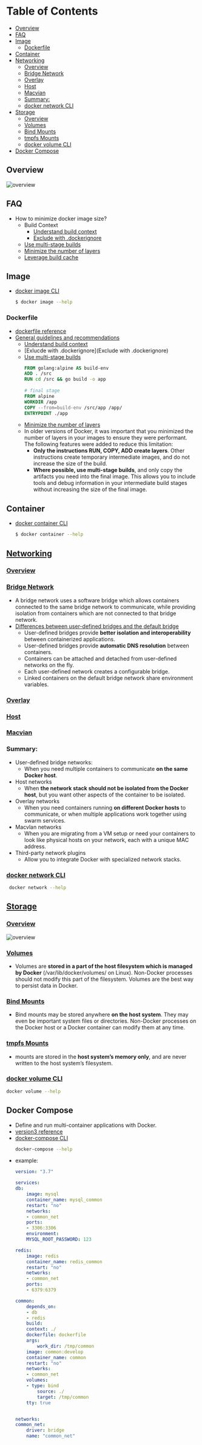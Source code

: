 # Table of Contents
- [Overview](#overview)
- [FAQ](#faq)
- [Image](#image)
  - [Dockerfile](#dockerfile)
- [Container](#container)
- [Networking](#networking)
  - [Overview](#overview-1)
  - [Bridge Network](#bridge-network)
  - [Overlay](#overlay)
  - [Host](#host)
  - [Macvian](#macvian)
  - [Summary:](#summary)
  - [docker network CLI](#docker-network-cli)
- [Storage](#storage)
  - [Overview](#overview-2)
  - [Volumes](#volumes)
  - [Bind Mounts](#bind-mounts)
  - [tmpfs Mounts](#tmpfs-mounts)
  - [docker volume CLI](#docker-volume-cli)
- [Docker Compose](#docker-compose)

## Overview
![overview](https://docs.docker.com/engine/images/engine-components-flow.png)

## FAQ
* How to minimize docker image size?
  * Build Context
    * [Understand build context](https://docs.docker.com/develop/develop-images/dockerfile_best-practices/#understand-build-context)
    * [Exclude with .dockerignore](https://docs.docker.com/develop/develop-images/dockerfile_best-practices/#exclude-with-dockerignore)
  * [Use multi-stage builds](https://docs.docker.com/develop/develop-images/dockerfile_best-practices/#use-multi-stage-builds)
  * [Minimize the number of layers](https://docs.docker.com/develop/develop-images/dockerfile_best-practices/#minimize-the-number-of-layers)
  * [Leverage build cache](https://docs.docker.com/develop/develop-images/dockerfile_best-practices/#leverage-build-cache)

## Image
* [docker image CLI](https://docs.docker.com/engine/reference/commandline/image/)
    ```bash
    $ docker image --help
    ```

### Dockerfile
* [dockerfile reference](https://docs.docker.com/engine/reference/builder/)
* [General guidelines and recommendations](https://docs.docker.com/develop/develop-images/dockerfile_best-practices/)
  * [Understand build context](https://docs.docker.com/develop/develop-images/dockerfile_best-practices/#understand-build-context)
  * [Exlucde with .dockerignore](Exclude with .dockerignore)
  * [Use multi-stage builds](https://docs.docker.com/develop/develop-images/multistage-build/)
    ```Dockerfile
    FROM golang:alpine AS build-env
    ADD . /src
    RUN cd /src && go build -o app
     
    # final stage
    FROM alpine
    WORKDIR /app
    COPY --from=build-env /src/app /app/
    ENTRYPOINT ./app
    ```
  * [Minimize the number of layers](https://docs.docker.com/develop/develop-images/dockerfile_best-practices/#minimize-the-number-of-layers)
  * In older versions of Docker, it was important that you minimized the number of layers in your images to ensure they were performant. The following features were added to reduce this limitation:
    * **Only the instructions RUN, COPY, ADD create layers**. Other instructions create temporary intermediate images, and do not increase the size of the build.
    * **Where possible, use multi-stage builds**, and only copy the artifacts you need into the final image. This allows you to include tools and debug information in your intermediate build stages without increasing the size of the final image.



## Container
* [docker container CLI](https://docs.docker.com/engine/reference/commandline/container/)
    ```bash
    $ docker container --help
    ```


## [Networking](https://docs.docker.com/network/)
### [Overview](https://docs.docker.com/network/)
### [Bridge Network](https://docs.docker.com/network/bridge/)
* A bridge network uses a software bridge which allows containers connected to the same bridge network to communicate, while providing isolation from containers which are not connected to that bridge network.
* [Differences between user-defined bridges and the default bridge](https://docs.docker.com/network/bridge/#differences-between-user-defined-bridges-and-the-default-bridge)
  * User-defined bridges provide **better isolation and interoperability** between containerized applications.
  * User-defined bridges provide **automatic DNS resolution** between containers.
  * Containers can be attached and detached from user-defined networks on the fly.
  * Each user-defined network creates a configurable bridge.
  * Linked containers on the default bridge network share environment variables.
### [Overlay](https://docs.docker.com/network/overlay/)
### [Host](https://docs.docker.com/network/host/)
### [Macvian](https://docs.docker.com/network/macvlan/)
### Summary:
* User-defined bridge networks:
  *  When you need multiple containers to communicate **on the same Docker host**.
* Host networks
  * When **the network stack should not be isolated from the Docker host**, but you want other aspects of the container to be isolated.
* Overlay networks
  * When you need containers running **on different Docker hosts** to communicate, or when multiple applications work together using swarm services.
* Macvlan networks
  * When you are migrating from a VM setup or need your containers to look like physical hosts on your network, each with a unique MAC address.
* Third-party network plugins
  * Allow you to integrate Docker with specialized network stacks.
### [docker network CLI](https://docs.docker.com/engine/reference/commandline/network/)
```bash
 docker network --help
 ```


## [Storage](https://docs.docker.com/storage/)
### [Overview](https://docs.docker.com/storage/)
![overview](https://docs.docker.com/storage/images/types-of-mounts.png)
### [Volumes](https://docs.docker.com/storage/volumes/)
* Volumes are **stored in a part of the host filesystem which is managed by Docker** (/var/lib/docker/volumes/ on Linux). Non-Docker processes should not modify this part of the filesystem. Volumes are the best way to persist data in Docker.
### [Bind Mounts](https://docs.docker.com/storage/bind-mounts/)
* Bind mounts may be stored anywhere **on the host system**. They may even be important system files or directories. Non-Docker processes on the Docker host or a Docker container can modify them at any time.

### [tmpfs Mounts](https://docs.docker.com/storage/tmpfs/)
* mounts are stored in the **host system’s memory only**, and are never written to the host system’s filesystem.

### [docker volume CLI](https://docs.docker.com/engine/reference/commandline/volume/)
 ```bash
 docker volume --help
 ```

## Docker Compose
* Define and run multi-container applications with Docker.
* [version3 reference](https://docs.docker.com/compose/compose-file/)
* [docker-compose CLI](https://docs.docker.com/compose/reference/)
    ```bash
    docker-compose --help
    ```
* example:
    ```yaml
    version: "3.7"

    services:
    db:
        image: mysql
        container_name: mysql_common
        restart: "no"
        networks:
        - common_net
        ports:
        - 3306:3306
        environment:
        MYSQL_ROOT_PASSWORD: 123

    redis:
        image: redis
        container_name: redis_common
        restart: "no"
        networks:
        - common_net
        ports:
        - 6379:6379

    common:
        depends_on:
        - db
        - redis
        build:
        context: ./
        dockerfile: dockerfile
        args:
            work_dir: /tmp/common
        image: common:develop
        container_name: common
        restart: "no"
        networks:
        - common_net
        volumes:
        - type: bind
            source: ./
            target: /tmp/common
        tty: true


    networks:
    common_net:
        driver: bridge
        name: "common_net"
    ```

